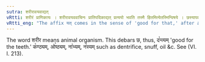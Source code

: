 ```yaml
---
sutra: शरीरावयवाद्यत्
vRtti: शरीरं प्राणिकायः । शरीरावयववाचिनः प्रातिपदिकाद्यत् प्रत्ययो भवति तस्मै हितमित्येतस्मिन्विषये । छस्यापवादः ॥
vRtti_eng: "The affix यत् comes in the sense of 'good for that,' after a word denoting a part of the body."
---
```

The word शरीर means animal organism. This debars छ, thus, द꣡न्त्यम् 'good for the teeth.' क꣡ण्ठ्यम्, ओ꣡ष्ठ्यम्, ना꣡भ्यम्, न꣡स्यम् such as dentrifice, snuff, oil &c. See (VI. I. 213).  
